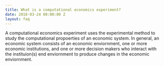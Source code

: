 ```yaml
---
title: What is a computational economics experiment?
date: 2018-03-24 00:00:00 Z
layout: faq
---
```

A computational economics experiment uses the experimental method to study the computational propoerties of an economic system.  In general, an economic system consists of an economic enviornment, one or more economic institutions, and one or more decision makers who interact with the instituion(s) end enviornment to produce changes in the economic enviornment.       
